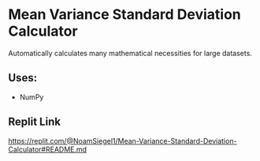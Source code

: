 # Mean Variance Standard Deviation Calculator
Automatically calculates many mathematical necessities for large datasets.

## Uses:
- NumPy

## Replit Link
https://replit.com/@NoamSiegel1/Mean-Variance-Standard-Deviation-Calculator#README.md
